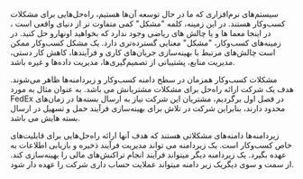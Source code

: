 سیستم‌های نرم‌افزاری که ما در حال توسعه آن‌ها هستیم، راه‌حل‌هایی برای مشکلات کسب‌وکار هستند. در این زمینه، کلمه "مشکل" کمی متفاوت تر از دنیای واقعی است ، در اینجا معما ها و یا چالش های ریاضی وجود ندارد که بخواهید اونهارو حل کنید. در زمینه‌های کسب‌وکار، "مشکل" معنایی گسترده‌تری دارد. یک مشکل کسب‌وکار ممکن است چالش‌های مرتبط با بهینه‌سازی جریان‌های کاری و فرآیندها، کاهش کار دستی، مدیریت منابع، پشتیبانی از تصمیم‌گیری‌ها، مدیریت داده‌ها و غیره باشد.

مشکلات کسب‌وکار همزمان در سطح دامنه کسب‌وکار و زیردامنه‌ها ظاهر می‌شوند. هدف یک شرکت ارائه راه‌حل برای مشکلات مشتریانش می باشد. به عنوان مثال به مورد FedEx در فصل اول برگردیم، مشتریان این شرکت نیاز به ارسال بسته‌ها در زمان‌های محدود دارند، بنابراین شرکت در تلاش برای بهینه‌سازی فرآیند حمل و تسهیل در ارسال بسته هایش می باشد.

زیردامنه‌ها دامنه‌های مشکلاتی هستند که هدف آنها ارائه راه‌حل‌هایی برای قابلیت‌های خاص کسب‌وکار است. یک زیردامنه می تواند مدیریت فرآیند ذخیره و بازیابی اطلاعات به عهده بگیرد. یک زیردامنه دیگر میتواند فرآیند انجام تراکنش‌های مالی را بهینه‌سازی ‌کند. از سمت و سوی دیگریک زیر دامنه میتواند عملایت حساب داری شرکت را عهده دار شود.
